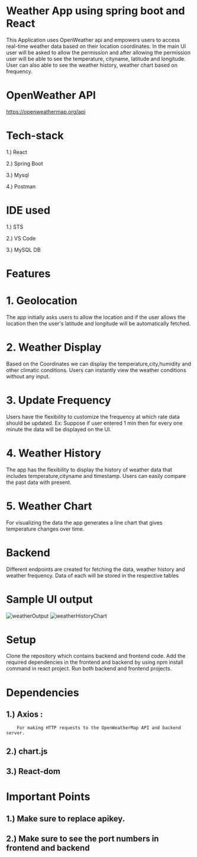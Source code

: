 # Weather App using spring boot and React

This Application uses OpenWeather api and empowers users to access real-time weather data based on their location coordinates. In the main UI user will be asked to allow the permission and after allowing
the permission user will be able to see the temperature, cityname, latitude and longitude. 
User can also able to see the weather history, weather chart based on frequency.

# OpenWeather API
<a>https://openweathermap.org/api</a>

# Tech-stack
1.) React

2.) Spring Boot

3.) Mysql

4.) Postman

# IDE used

1.) STS

2.) VS Code

3.) MySQL DB

# Features 

# 1. Geolocation

The app initially asks users to allow the location and if the user allows the location then the user's latitude and longitude will be automatically fetched.

# 2. Weather Display

Based on the Coordinates we can display the temperature,city,humidity and other climatic conditions. Users can instantly view the weather conditions without any input.

# 3.  Update Frequency

Users have the flexibility to customize the frequency at which rate data should be updated.
Ex: Suppose if user entered 1 min then for every one minute the data will be displayed on the UI.

# 4.  Weather History

The app has the flexibility to display the history of weather data that includes temperature,cityname and timestamp. Users can easily compare the past data with present.

# 5.  Weather Chart

For visualizing the data the app generates a line chart that gives temperature changes over time.

# Backend

Different endpoints are created for fetching the data, weather history and weather frequency.
Data of each will be stored in the respective tables

# Sample UI output

![weatherOutput](https://github.com/sampathpavan/weatherproject/assets/73058239/7ddaf0f4-ae5d-4661-91ec-baec43418016)
![weatherHistoryChart](https://github.com/sampathpavan/weatherproject/assets/73058239/e9a50c50-8473-4573-b6c6-6a3b552e40e4)


# Setup

Clone the repository which contains backend and frontend code.
Add the required dependencies in the frontend and backend by using npm install command in react project.
Run both backend and frontend projects.

# Dependencies

## 1.) Axios : 
        For making HTTP requests to the OpenWeatherMap API and backend server.
## 2.) chart.js
## 3.) React-dom

# Important Points

## 1.) Make sure to replace apikey.
## 2.) Make sure to see the port numbers in frontend and backend


